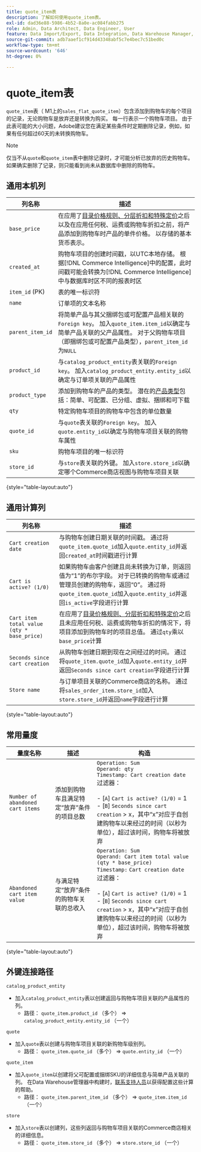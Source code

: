```yaml
---
title: quote_item表
description: 了解如何使用quote_item表。
exl-id: dad36e88-5986-4b52-8a0e-ac084fabb275
role: Admin, Data Architect, Data Engineer, User
feature: Data Import/Export, Data Integration, Data Warehouse Manager, Commerce Tables
source-git-commit: adb7aaef1cf914d43348abf5c7e4bec7c51bed0c
workflow-type: tm+mt
source-wordcount: '646'
ht-degree: 0%

---
```


# quote_item表

`quote_item`表（ M1上的`sales_flat_quote_item`）包含添加到购物车的每个项目的记录，无论购物车是放弃还是转换为购买。 每一行表示一个购物车项目。 由于此表可能的大小问题，Adobe建议您在满足某些条件时定期删除记录，例如，如果有任何超过60天的未转换购物车。

>[!NOTE]
>
>仅当不从`quote`和`quote_item`表中删除记录时，才可能分析已放弃的历史购物车。 如果确实删除了记录，则只能看到尚未从数据库中删除的购物车。

## 通用本机列

| **列名称** | **描述** |
|---|---|
| `base_price` | 在应用了[目录价格规则、分层折扣和特殊定价](https://experienceleague.adobe.com/docs/commerce-admin/catalog/products/pricing/pricing-advanced.html?lang=zh-Hans)之后以及在应用任何税、运费或购物车折扣之前，将产品添加到购物车时产品的单件价格。 以存储的基本货币表示。 |
| `created_at` | 购物车项目的创建时间戳，以UTC本地存储。 根据[!DNL Commerce Intelligence]中的配置，此时间戳可能会转换为[!DNL Commerce Intelligence]中与数据库时区不同的报表时区 |
| `item_id` (PK) | 表的唯一标识符 |
| `name` | 订单项的文本名称 |
| `parent_item_id` | 将简单产品与其父捆绑包或可配置产品相关联的`Foreign key`。 加入`quote_item.item_id`以确定与简单产品关联的父产品属性。 对于父购物车项目（即捆绑包或可配置产品类型），`parent_item_id`为`NULL` |
| `product_id` | 与`catalog_product_entity`表关联的`Foreign key`。 加入`catalog_product_entity.entity_id`以确定与订单项关联的产品属性 |
| `product_type` | 添加到购物车的产品的类型。 潜在的[产品类型](https://experienceleague.adobe.com/docs/commerce-admin/catalog/products/product-create.html?lang=zh-Hans#product-types)包括：简单、可配置、已分组、虚拟、捆绑和可下载 |
| `qty` | 特定购物车项目的购物车中包含的单位数量 |
| `quote_id` | 与`quote`表关联的`Foreign key`。 加入`quote.entity_id`以确定与购物车项目关联的购物车属性 |
| `sku` | 购物车项目的唯一标识符 |
| `store_id` | 与`store`表关联的外键。 加入`store.store_id`以确定哪个Commerce商店视图与购物车项目关联 |

{style="table-layout:auto"}

## 通用计算列

| **列名称** | **描述** |
|---|---|
| `Cart creation date` | 与购物车创建日期关联的时间戳。 通过将`quote_item.quote_id`加入`quote.entity_id`并返回`created_at`时间戳进行计算 |
| `Cart is active? (1/0)` | 如果购物车由客户创建且尚未转换为订单，则返回值为“1”的布尔字段。 对于已转换的购物车或通过管理员创建的购物车，返回“0”。 通过将`quote_item.quote_id`加入`quote.entity_id`并返回`is_active`字段进行计算 |
| `Cart item total value (qty * base_price)` | 在应用了[目录价格规则、分层折扣和特殊定价](https://experienceleague.adobe.com/docs/commerce-admin/catalog/products/pricing/pricing-advanced.html?lang=zh-Hans)之后且未应用任何税、运费或购物车折扣的情况下，将项目添加到购物车时的项目总值。 通过`qty`乘以`base_price`计算 |
| `Seconds since cart creation` | 从购物车创建日期到现在之间经过的时间。 通过将`quote_item.quote_id`加入`quote.entity_id`并返回`Seconds since cart creation`字段进行计算 |
| `Store name` | 与订单项目关联的Commerce商店的名称。 通过将`sales_order_item.store_id`加入`store.store_id`并返回`name`字段进行计算 |

{style="table-layout:auto"}

## 常用量度

| **量度名称** | **描述** | **构造** |
|---|---|---|
| `Number of abandoned cart items` | 添加到购物车且满足特定“放弃”条件的项目总数 | `Operation: Sum`<br/>`Operand: qty`<br/>`Timestamp: Cart creation date`<br>过滤器：<br><br>- \[`A`\] `Cart is active? (1/0)` = 1<br>- \[`B`\] `Seconds since cart creation` > x，其中“x”对应于自创建购物车以来经过的时间（以秒为单位），超过该时间，购物车将被放弃 |
| `Abandoned cart item value` | 与满足特定“放弃”条件的购物车关联的总收入 | `Operation: Sum`<br>`Operand: Cart item total value (qty * base_price)`<br>`Timestamp:` `Cart creation date`<br>过滤器：<br><br>- \[`A`\] `Cart is active? (1/0)` = 1<br>- \[`B`\] `Seconds since cart creation` > x，其中“x”对应于自创建购物车以来经过的时间（以秒为单位），超过该时间，购物车将被放弃 |

{style="table-layout:auto"}

## 外键连接路径

`catalog_product_entity`

* 加入`catalog_product_entity`表以创建返回与购物车项目关联的产品属性的列。
   * 路径： `quote_item.product_id` （多个） => `catalog_product_entity.entity_id` （一个）

`quote`

* 加入`quote`表以创建与购物车项目关联的新购物车级别列。
   * 路径： `quote_item.quote_id` （多个） => `quote.entity_id` （一个）

`quote_item`

* 加入`quote_item`以创建将父可配置或捆绑SKU的详细信息与简单产品关联的列。 在Data Warehouse管理器中构建时，[联系支持人员](https://experienceleague.adobe.com/docs/commerce-knowledge-base/kb/troubleshooting/miscellaneous/mbi-service-policies.html?lang=zh-Hans)以获得配置这些计算的帮助。
   * 路径： `quote_item.parent_item_id` （多个） => `quote_item.item_id` （一个）

`store`

* 加入`store`表以创建列，这些列返回与购物车项目关联的Commerce商店相关的详细信息。
   * 路径： `quote_item.store_id` （多个） => `store.store_id` （一个）
